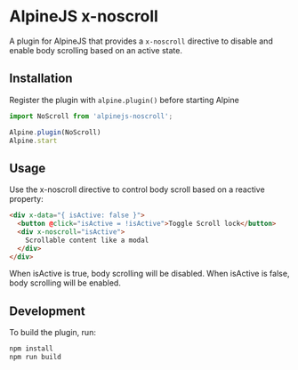 # AlpineJS x-noscroll

A plugin for AlpineJS that provides a `x-noscroll` directive to disable and enable body scrolling based on an active state.

## Installation

Register the plugin with `alpine.plugin()` before starting Alpine

```js
import NoScroll from 'alpinejs-noscroll';

Alpine.plugin(NoScroll)
Alpine.start
```


## Usage
Use the x-noscroll directive to control body scroll based on a reactive property:

```html
<div x-data="{ isActive: false }">
  <button @click="isActive = !isActive">Toggle Scroll lock</button>
  <div x-noscroll="isActive">
    Scrollable content like a modal
  </div>
</div>
```
When isActive is true, body scrolling will be disabled. When isActive is false, body scrolling will be enabled.

## Development

To build the plugin, run:
```bash
npm install
npm run build
```

